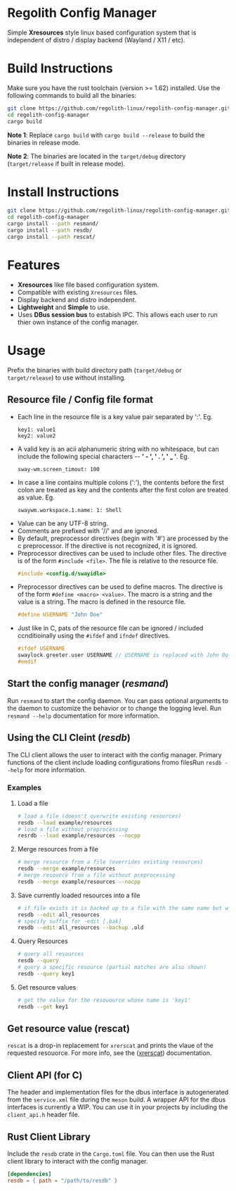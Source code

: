 # Regolith Config Manager

Simple **Xresources** style linux based configuration system that is independent of distro / display backend (Wayland / X11 / etc).

# Build Instructions

Make sure you have the rust toolchain (version >= 1.62) installed. Use the following commands to build all the binaries:

```bash
git clone https://github.com/regolith-linux/regolith-config-manager.git
cd regolith-config-manager
cargo build
```

**Note 1**: Replace `cargo build` with `cargo build --release` to build the binaries in release mode.

**Note 2**: The binaries are located in the `target/debug` directory (`target/release` if built in release mode).

# Install Instructions

```bash
git clone https://github.com/regolith-linux/regolith-config-manager.git
cd regolith-config-manager
cargo install --path resmand/
cargo install --path resdb/
cargo install --path rescat/
```

# Features

- **Xresources** like file based configuration system.
- Compatible with existing `Xresources` files.
- Display backend and distro independent.
- **Lightweight** and **Simple** to use.
- Uses **DBus session bus** to estabish IPC. This allows each user to run thier own instance of the config manager.

# Usage

Prefix the binaries with build directory path (`target/debug` or `target/release`) to use without installing.

## Resource file / Config file format

- Each line in the resource file is a key value pair separated by ':'. Eg.
  ```
  key1: value1
  key2: value2
  ```
- A valid key is an acii alphanumeric string with no whitespace, but can include the following special characters -- **' - ', ' . ', ' \_ '**. Eg.
  ```
  sway-wm.screen_timout: 100
  ```
- In case a line contains multiple colons (':'), the contents before the first colon are treated as key and the contents after the first colon are treated as value. Eg.
  ```
  swaywm.workspace.1.name: 1: Shell
  ```
- Value can be any UTF-8 string.
- Comments are prefixed with '//' and are ignored.
- By default, preprocessor directives (begin with '#') are processed by the c preprocessor. If the directive is not recognized, it is ignored.
- Preprocessor directives can be used to include other files. The directive is of the form `#include <file>`. The file is relative to the resource file.
  ```c
  #include <config.d/swayidle>
  ```
- Preprocessor directives can be used to define macros. The directive is of the form `#define <macro> <value>`. The macro is a string and the value is a string. The macro is defined in the resource file.
  ```c
  #define USERNAME "John Doe"
  ```
- Just like in C, pats of the resource file can be ignored / included ccnditioinally using the `#ifdef` and `ifndef` directives.
  ```c
  #ifdef USERNAME
  swaylock.greeter.user USERNAME // USERNAME is replaced with John Doe
  #endif
  ```

## Start the config manager (_resmand_)

Run `resmand` to start the config daemon. You can pass optional arguments to the daemon to customize the behavior or to change the logging level. Run `resmand --help` documentation for more information.

## Using the CLI Cleint (_resdb_)

The CLI client allows the user to interact with the config manager. Primary functions of the client include loading configurations fromo filesRun `resdb --help` for more information.

### Examples

1. Load a file
   ```bash
   # load a file (doesn't overwrite existing resources)
   resdb --load example/resources
   # load a file without preprocessing
   resrdb --load example/resources --nocpp
   ```
2. Merge resources from a file
   ```bash
   # merge resource from a file (overrides existing resources)
   resdb --merge example/resources
   # merge resource from a file without preprocessing
   resdb --merge example/resources --nocpp
   ```
3. Save currently loaded resources into a file
   ```bash
   # if file exists it is backed up to a file with the same name but with a .bak extension
   resdb --edit all_resources
   # specify suffix for -edit [.bak]
   resdb --edit all_resources --backup .old
   ```
4. Query Resources
   ```bash
   # query all resources
   resdb --query
   # query a specific resource (partial matches are also shown)
   resdb --query key1
   ```
5. Get resource values
   ```bash
   # get the value for the resouource whose name is 'key1'
   resdb --get key1
   ```

## Get resource value (rescat)

`rescat` is a drop-in replacement for `xrerscat` and prints the vlaue of the requested resouorce. For more info, see the ([xrerscat](https://github.com/regolith-linux/xrescat)) documentation.

## Client API (for C)

The header and implementation files for the dbus interface is autogenerated from the `service.xml` file during the `meson` build. A wrapper API for the dbus interfaces is currently a WIP. You can use it in your projects by including the `client_api.h` header file.

## Rust Client Library

Include the `resdb` crate in the `Cargo.toml` file. You can then use the Rust client library to interact with the config manager.

```toml
[dependencies]
resdb = { path = "/path/to/resdb" }
```
